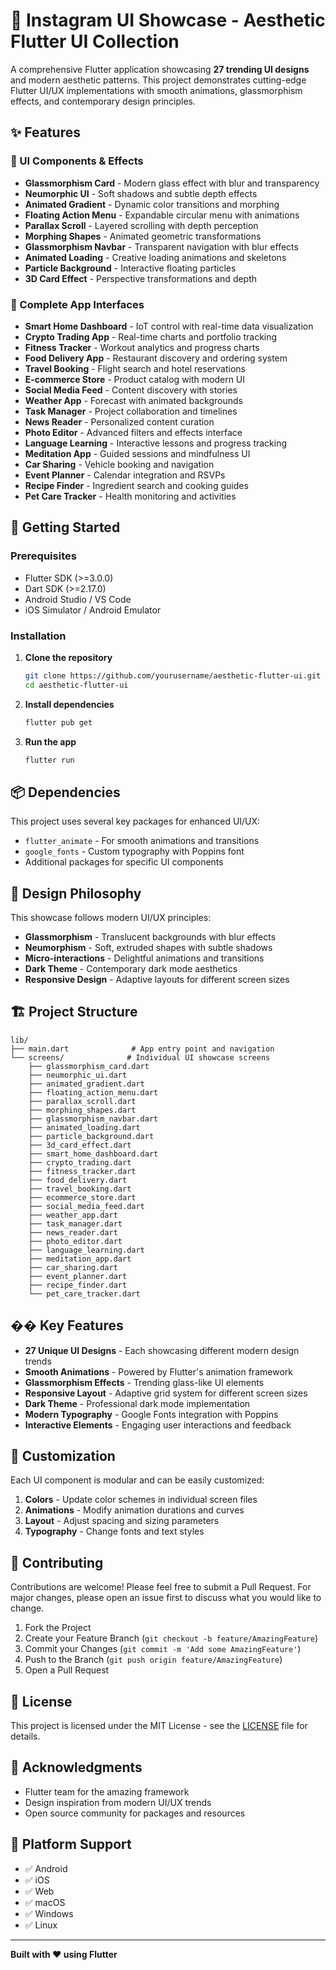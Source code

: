 # 🎨 Instagram UI Showcase - Aesthetic Flutter UI Collection

A comprehensive Flutter application showcasing **27 trending UI designs** and modern aesthetic patterns. This project demonstrates cutting-edge Flutter UI/UX implementations with smooth animations, glassmorphism effects, and contemporary design principles.

## ✨ Features

### 🎯 UI Components & Effects
- **Glassmorphism Card** - Modern glass effect with blur and transparency
- **Neumorphic UI** - Soft shadows and subtle depth effects
- **Animated Gradient** - Dynamic color transitions and morphing
- **Floating Action Menu** - Expandable circular menu with animations
- **Parallax Scroll** - Layered scrolling with depth perception
- **Morphing Shapes** - Animated geometric transformations
- **Glassmorphism Navbar** - Transparent navigation with blur effects
- **Animated Loading** - Creative loading animations and skeletons
- **Particle Background** - Interactive floating particles
- **3D Card Effect** - Perspective transformations and depth

### 📱 Complete App Interfaces
- **Smart Home Dashboard** - IoT control with real-time data visualization
- **Crypto Trading App** - Real-time charts and portfolio tracking
- **Fitness Tracker** - Workout analytics and progress charts
- **Food Delivery App** - Restaurant discovery and ordering system
- **Travel Booking** - Flight search and hotel reservations
- **E-commerce Store** - Product catalog with modern UI
- **Social Media Feed** - Content discovery with stories
- **Weather App** - Forecast with animated backgrounds
- **Task Manager** - Project collaboration and timelines
- **News Reader** - Personalized content curation
- **Photo Editor** - Advanced filters and effects interface
- **Language Learning** - Interactive lessons and progress tracking
- **Meditation App** - Guided sessions and mindfulness UI
- **Car Sharing** - Vehicle booking and navigation
- **Event Planner** - Calendar integration and RSVPs
- **Recipe Finder** - Ingredient search and cooking guides
- **Pet Care Tracker** - Health monitoring and activities

## 🚀 Getting Started

### Prerequisites
- Flutter SDK (>=3.0.0)
- Dart SDK (>=2.17.0)
- Android Studio / VS Code
- iOS Simulator / Android Emulator

### Installation

1. **Clone the repository**
   ```bash
   git clone https://github.com/yourusername/aesthetic-flutter-ui.git
   cd aesthetic-flutter-ui
   ```

2. **Install dependencies**
   ```bash
   flutter pub get
   ```

3. **Run the app**
   ```bash
   flutter run
   ```

## 📦 Dependencies

This project uses several key packages for enhanced UI/UX:

- `flutter_animate` - For smooth animations and transitions
- `google_fonts` - Custom typography with Poppins font
- Additional packages for specific UI components

## 🎨 Design Philosophy

This showcase follows modern UI/UX principles:

- **Glassmorphism** - Translucent backgrounds with blur effects
- **Neumorphism** - Soft, extruded shapes with subtle shadows
- **Micro-interactions** - Delightful animations and transitions
- **Dark Theme** - Contemporary dark mode aesthetics
- **Responsive Design** - Adaptive layouts for different screen sizes

## 🏗️ Project Structure

```
lib/
├── main.dart              # App entry point and navigation
└── screens/              # Individual UI showcase screens
    ├── glassmorphism_card.dart
    ├── neumorphic_ui.dart
    ├── animated_gradient.dart
    ├── floating_action_menu.dart
    ├── parallax_scroll.dart
    ├── morphing_shapes.dart
    ├── glassmorphism_navbar.dart
    ├── animated_loading.dart
    ├── particle_background.dart
    ├── 3d_card_effect.dart
    ├── smart_home_dashboard.dart
    ├── crypto_trading.dart
    ├── fitness_tracker.dart
    ├── food_delivery.dart
    ├── travel_booking.dart
    ├── ecommerce_store.dart
    ├── social_media_feed.dart
    ├── weather_app.dart
    ├── task_manager.dart
    ├── news_reader.dart
    ├── photo_editor.dart
    ├── language_learning.dart
    ├── meditation_app.dart
    ├── car_sharing.dart
    ├── event_planner.dart
    ├── recipe_finder.dart
    └── pet_care_tracker.dart
```

## �� Key Features

- **27 Unique UI Designs** - Each showcasing different modern design trends
- **Smooth Animations** - Powered by Flutter's animation framework
- **Glassmorphism Effects** - Trending glass-like UI elements
- **Responsive Layout** - Adaptive grid system for different screen sizes
- **Dark Theme** - Professional dark mode implementation
- **Modern Typography** - Google Fonts integration with Poppins
- **Interactive Elements** - Engaging user interactions and feedback

## 🔧 Customization

Each UI component is modular and can be easily customized:

1. **Colors** - Update color schemes in individual screen files
2. **Animations** - Modify animation durations and curves
3. **Layout** - Adjust spacing and sizing parameters
4. **Typography** - Change fonts and text styles

## 🤝 Contributing

Contributions are welcome! Please feel free to submit a Pull Request. For major changes, please open an issue first to discuss what you would like to change.

1. Fork the Project
2. Create your Feature Branch (`git checkout -b feature/AmazingFeature`)
3. Commit your Changes (`git commit -m 'Add some AmazingFeature'`)
4. Push to the Branch (`git push origin feature/AmazingFeature`)
5. Open a Pull Request

## 📝 License

This project is licensed under the MIT License - see the [LICENSE](LICENSE) file for details.

## 🙏 Acknowledgments

- Flutter team for the amazing framework
- Design inspiration from modern UI/UX trends
- Open source community for packages and resources

## 📱 Platform Support

- ✅ Android
- ✅ iOS
- ✅ Web
- ✅ macOS
- ✅ Windows
- ✅ Linux

---

**Built with ❤️ using Flutter**
